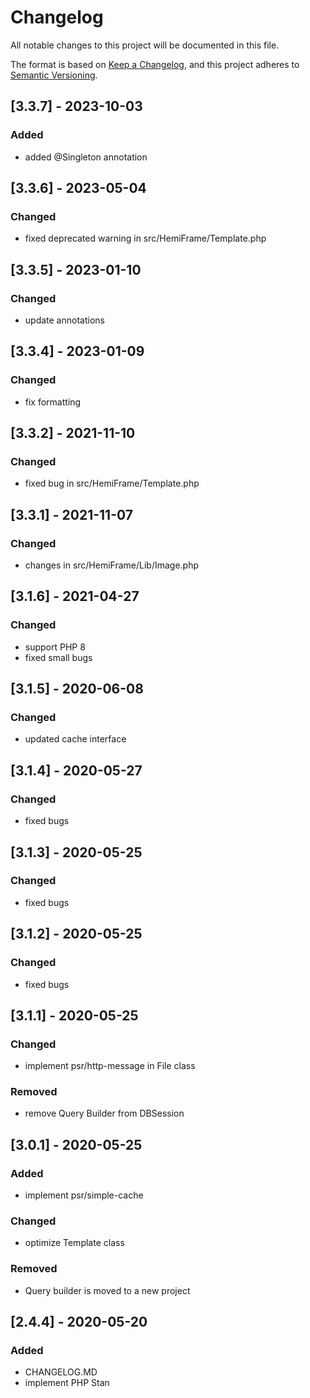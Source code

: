 # Changelog

All notable changes to this project will be documented in this file.

The format is based on [Keep a Changelog](https://keepachangelog.com/en/1.0.0/),
and this project adheres to [Semantic Versioning](https://semver.org/spec/v2.0.0.html).

## [3.3.7] - 2023-10-03

### Added

- added @Singleton annotation

## [3.3.6] - 2023-05-04

### Changed

- fixed deprecated warning in src/HemiFrame/Template.php

## [3.3.5] - 2023-01-10

### Changed

- update annotations

## [3.3.4] - 2023-01-09

### Changed

- fix formatting

## [3.3.2] - 2021-11-10

### Changed

- fixed bug in src/HemiFrame/Template.php

## [3.3.1] - 2021-11-07

### Changed

- changes in src/HemiFrame/Lib/Image.php

## [3.1.6] - 2021-04-27

### Changed

- support PHP 8
- fixed small bugs

## [3.1.5] - 2020-06-08

### Changed

- updated cache interface

## [3.1.4] - 2020-05-27

### Changed

- fixed bugs

## [3.1.3] - 2020-05-25

### Changed

- fixed bugs

## [3.1.2] - 2020-05-25

### Changed

- fixed bugs

## [3.1.1] - 2020-05-25

### Changed

- implement psr/http-message in File class

### Removed

- remove Query Builder from DBSession

## [3.0.1] - 2020-05-25

### Added

- implement psr/simple-cache

### Changed

- optimize Template class

### Removed

- Query builder is moved to a new project

## [2.4.4] - 2020-05-20

### Added

- CHANGELOG.MD
- implement PHP Stan

